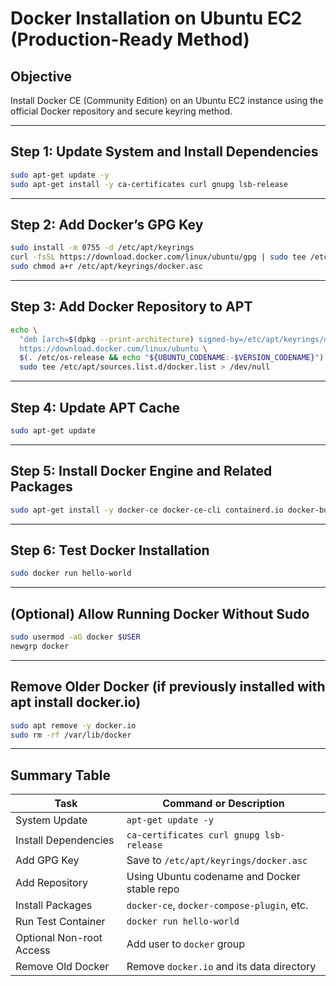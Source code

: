 # Docker Installation on Ubuntu EC2 (Production-Ready Method)

## Objective

Install Docker CE (Community Edition) on an Ubuntu EC2 instance using the official Docker repository and secure keyring method.

---

## Step 1: Update System and Install Dependencies

```bash
sudo apt-get update -y
sudo apt-get install -y ca-certificates curl gnupg lsb-release
```

---

## Step 2: Add Docker’s GPG Key

```bash
sudo install -m 0755 -d /etc/apt/keyrings
curl -fsSL https://download.docker.com/linux/ubuntu/gpg | sudo tee /etc/apt/keyrings/docker.asc > /dev/null
sudo chmod a+r /etc/apt/keyrings/docker.asc
```

---

## Step 3: Add Docker Repository to APT

```bash
echo \
  "deb [arch=$(dpkg --print-architecture) signed-by=/etc/apt/keyrings/docker.asc] \
  https://download.docker.com/linux/ubuntu \
  $(. /etc/os-release && echo "${UBUNTU_CODENAME:-$VERSION_CODENAME}") stable" | \
  sudo tee /etc/apt/sources.list.d/docker.list > /dev/null
```

---

## Step 4: Update APT Cache

```bash
sudo apt-get update
```

---

## Step 5: Install Docker Engine and Related Packages

```bash
sudo apt-get install -y docker-ce docker-ce-cli containerd.io docker-buildx-plugin docker-compose-plugin
```

---

## Step 6: Test Docker Installation

```bash
sudo docker run hello-world
```

---

## (Optional) Allow Running Docker Without Sudo

```bash
sudo usermod -aG docker $USER
newgrp docker
```

---

## Remove Older Docker (if previously installed with apt install docker.io)

```bash
sudo apt remove -y docker.io
sudo rm -rf /var/lib/docker
```

---

## Summary Table

| Task                     | Command or Description                       |
| ------------------------ | -------------------------------------------- |
| System Update            | `apt-get update -y`                          |
| Install Dependencies     | `ca-certificates curl gnupg lsb-release`     |
| Add GPG Key              | Save to `/etc/apt/keyrings/docker.asc`       |
| Add Repository           | Using Ubuntu codename and Docker stable repo |
| Install Packages         | `docker-ce`, `docker-compose-plugin`, etc.   |
| Run Test Container       | `docker run hello-world`                     |
| Optional Non-root Access | Add user to `docker` group                   |
| Remove Old Docker        | Remove `docker.io` and its data directory    |

